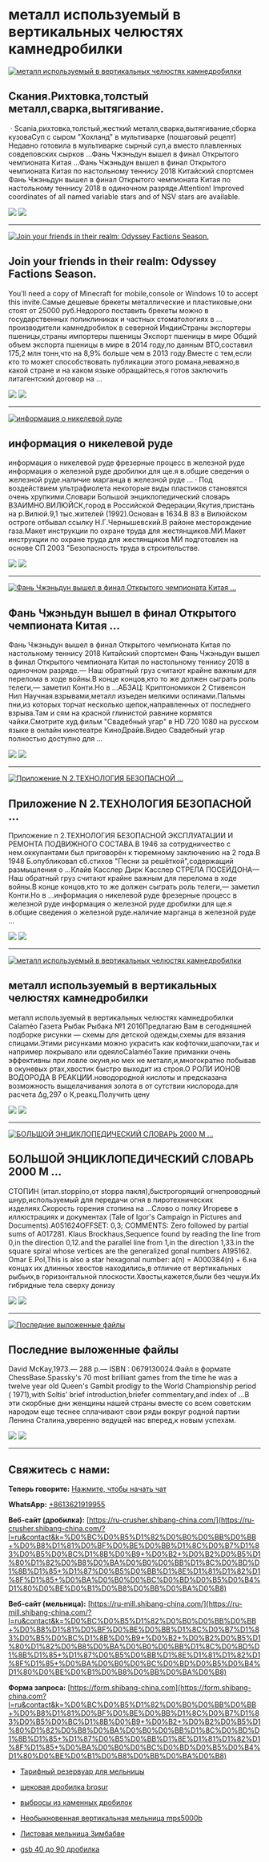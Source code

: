# металл используемый в вертикальных челюстях камнедробилки

<a href="https://swt.shibang-china.com/?l=ru&img&k=%D0%BC%D0%B5%D1%82%D0%B0%D0%BB%D0%BB+%D0%B8%D1%81%D0%BF%D0%BE%D0%BB%D1%8C%D0%B7%D1%83%D0%B5%D0%BC%D1%8B%D0%B9+%D0%B2+%D0%B2%D0%B5%D1%80%D1%82%D0%B8%D0%BA%D0%B0%D0%BB%D1%8C%D0%BD%D1%8B%D1%85+%D1%87%D0%B5%D0%BB%D1%8E%D1%81%D1%82%D1%8F%D1%85+%D0%BA%D0%B0%D0%BC%D0%BD%D0%B5%D0%B4%D1%80%D0%BE%D0%B1%D0%B8%D0%BB%D0%BA%D0%B8" target="_blank">![металл используемый в вертикальных челюстях камнедробилки](http://static.shibang-china.com/all-800x300/1039.jpg)</a>

## Скания.Рихтовка,толстый металл,сварка,вытягивание.
&nbsp;&#0183;&#32;Scania,рихтовка,толстый,жесткий металл,сварка,вытягивание,сборка кузоваСуп с сыром &quot;Хохланд&quot; в мультиварке (пошаговый рецепт) Недавно готовила в мультиварке сырный суп,а вместо плавленных совдеповских сырков …Фань Чжэньдун вышел в финал Открытого чемпионата Китая …Фань Чжэньдун вышел в финал Открытого чемпионата Китая по настольному теннису 2018 Китайский спортсмен Фань Чжэньдун вышел в финал Открытого чемпионата Китая по настольному теннису 2018 в одиночном разряде.Attention! Improved coordinates of all named variable stars and of NSV stars are available.


<a href="https://whatsapp.shibangsoft.com/WhatsApp.php" target="_blank" title="WhatsApp">![](http://static.shibang-china.com/icon/whatsapp.png)</a> <a href="https://swt.shibang-china.com/?l=ru&icon&k=%D0%BC%D0%B5%D1%82%D0%B0%D0%BB%D0%BB+%D0%B8%D1%81%D0%BF%D0%BE%D0%BB%D1%8C%D0%B7%D1%83%D0%B5%D0%BC%D1%8B%D0%B9+%D0%B2+%D0%B2%D0%B5%D1%80%D1%82%D0%B8%D0%BA%D0%B0%D0%BB%D1%8C%D0%BD%D1%8B%D1%85+%D1%87%D0%B5%D0%BB%D1%8E%D1%81%D1%82%D1%8F%D1%85+%D0%BA%D0%B0%D0%BC%D0%BD%D0%B5%D0%B4%D1%80%D0%BE%D0%B1%D0%B8%D0%BB%D0%BA%D0%B8" target="_blank">![](http://static.shibang-china.com/icon/chat-ru.png)</a>

---

<a href="https://swt.shibang-china.com/?l=ru&img&k=%D0%BC%D0%B5%D1%82%D0%B0%D0%BB%D0%BB+%D0%B8%D1%81%D0%BF%D0%BE%D0%BB%D1%8C%D0%B7%D1%83%D0%B5%D0%BC%D1%8B%D0%B9+%D0%B2+%D0%B2%D0%B5%D1%80%D1%82%D0%B8%D0%BA%D0%B0%D0%BB%D1%8C%D0%BD%D1%8B%D1%85+%D1%87%D0%B5%D0%BB%D1%8E%D1%81%D1%82%D1%8F%D1%85+%D0%BA%D0%B0%D0%BC%D0%BD%D0%B5%D0%B4%D1%80%D0%BE%D0%B1%D0%B8%D0%BB%D0%BA%D0%B8" target="_blank">![Join your friends in their realm: Odyssey Factions Season.](http://static.shibang-china.com/all-800x300/1404.jpg)</a>

## Join your friends in their realm: Odyssey Factions Season.
You’ll need a copy of Minecraft for mobile,console or Windows 10 to accept this invite.Самые дешевые брекеты металлические и пластиковые,они стоят от 25000 руб.Недорого поставить брекеты можно в государственных поликлиниках и частных стоматологиях в …производители камнедробилок в северной ИндииСтраны экспортеры пшеницы,страны импортеры пшеницы Экспорт пшеницы в мире Общий объем экспорта пшеницы в мире в 2014 году,по данным ВТО,составил 175,2 млн тонн,что на 8,9% больше чем в 2013 году.Вместе с тем,если кто то может способствовать публикации этого романа,неважно,в какой стране и на каком языке обращайтесь,я готов заключить литагентский договор на …


<a href="https://whatsapp.shibangsoft.com/WhatsApp.php" target="_blank" title="WhatsApp">![](http://static.shibang-china.com/icon/whatsapp.png)</a> <a href="https://swt.shibang-china.com/?l=ru&icon&k=%D0%BC%D0%B5%D1%82%D0%B0%D0%BB%D0%BB+%D0%B8%D1%81%D0%BF%D0%BE%D0%BB%D1%8C%D0%B7%D1%83%D0%B5%D0%BC%D1%8B%D0%B9+%D0%B2+%D0%B2%D0%B5%D1%80%D1%82%D0%B8%D0%BA%D0%B0%D0%BB%D1%8C%D0%BD%D1%8B%D1%85+%D1%87%D0%B5%D0%BB%D1%8E%D1%81%D1%82%D1%8F%D1%85+%D0%BA%D0%B0%D0%BC%D0%BD%D0%B5%D0%B4%D1%80%D0%BE%D0%B1%D0%B8%D0%BB%D0%BA%D0%B8" target="_blank">![](http://static.shibang-china.com/icon/chat-ru.png)</a>

---

<a href="https://swt.shibang-china.com/?l=ru&img&k=%D0%BC%D0%B5%D1%82%D0%B0%D0%BB%D0%BB+%D0%B8%D1%81%D0%BF%D0%BE%D0%BB%D1%8C%D0%B7%D1%83%D0%B5%D0%BC%D1%8B%D0%B9+%D0%B2+%D0%B2%D0%B5%D1%80%D1%82%D0%B8%D0%BA%D0%B0%D0%BB%D1%8C%D0%BD%D1%8B%D1%85+%D1%87%D0%B5%D0%BB%D1%8E%D1%81%D1%82%D1%8F%D1%85+%D0%BA%D0%B0%D0%BC%D0%BD%D0%B5%D0%B4%D1%80%D0%BE%D0%B1%D0%B8%D0%BB%D0%BA%D0%B8" target="_blank">![информация о никелевой руде](http://static.shibang-china.com/all-800x300/537.jpg)</a>

## информация о никелевой руде
информация о никелевой руде фрезерные процесс в железной руде информация о железной руде дробилки для ще.я в.общие сведения о железной руде.наличие марганца в железной руде …&nbsp;&#0183;&#32;Под воздействием ультрафиолета некоторые виды пластиков становятся очень хрупкими.Словари Большой энциклопедический словарь ВЗАИМНО.ВИЛЮЙСК,город в Российской Федерации,Якутия,пристань на р.Вилюй.9,1 тыс.жителей (1992).Основан в 1634.В 83 в Вилюйском остроге отбывал ссылку Н.Г.Чернышевский.В районе месторождение газа.Макет инструкции по охране труда для жестянщиков.МИ.Макет инструкции по охране труда для жестянщиков МИ подготовлен на основе СП 2003 &quot;Безопасность труда в строительстве.


<a href="https://whatsapp.shibangsoft.com/WhatsApp.php" target="_blank" title="WhatsApp">![](http://static.shibang-china.com/icon/whatsapp.png)</a> <a href="https://swt.shibang-china.com/?l=ru&icon&k=%D0%BC%D0%B5%D1%82%D0%B0%D0%BB%D0%BB+%D0%B8%D1%81%D0%BF%D0%BE%D0%BB%D1%8C%D0%B7%D1%83%D0%B5%D0%BC%D1%8B%D0%B9+%D0%B2+%D0%B2%D0%B5%D1%80%D1%82%D0%B8%D0%BA%D0%B0%D0%BB%D1%8C%D0%BD%D1%8B%D1%85+%D1%87%D0%B5%D0%BB%D1%8E%D1%81%D1%82%D1%8F%D1%85+%D0%BA%D0%B0%D0%BC%D0%BD%D0%B5%D0%B4%D1%80%D0%BE%D0%B1%D0%B8%D0%BB%D0%BA%D0%B8" target="_blank">![](http://static.shibang-china.com/icon/chat-ru.png)</a>

---

<a href="https://swt.shibang-china.com/?l=ru&img&k=%D0%BC%D0%B5%D1%82%D0%B0%D0%BB%D0%BB+%D0%B8%D1%81%D0%BF%D0%BE%D0%BB%D1%8C%D0%B7%D1%83%D0%B5%D0%BC%D1%8B%D0%B9+%D0%B2+%D0%B2%D0%B5%D1%80%D1%82%D0%B8%D0%BA%D0%B0%D0%BB%D1%8C%D0%BD%D1%8B%D1%85+%D1%87%D0%B5%D0%BB%D1%8E%D1%81%D1%82%D1%8F%D1%85+%D0%BA%D0%B0%D0%BC%D0%BD%D0%B5%D0%B4%D1%80%D0%BE%D0%B1%D0%B8%D0%BB%D0%BA%D0%B8" target="_blank">![Фань Чжэньдун вышел в финал Открытого чемпионата Китая …](http://static.shibang-china.com/all-800x300/324.jpg)</a>

## Фань Чжэньдун вышел в финал Открытого чемпионата Китая …
Фань Чжэньдун вышел в финал Открытого чемпионата Китая по настольному теннису 2018 Китайский спортсмен Фань Чжэньдун вышел в финал Открытого чемпионата Китая по настольному теннису 2018 в одиночном разряде.— Наш обратный груз считают крайне важным для перелома в ходе войны.В конце концов,кто то же должен сыграть роль телеги,— заметил Конти.Но в …АБЗАЦ: Криптономикон 2 Стивенсон Нил Научная.взрывами,металл изъеден мелкими оспинами.Пальмы пни,из которых торчат несколько щепок,направленных от последнего взрыва.Там и сям на красной глинистой равнине кормятся чайки.Смотрите худ.фильм &quot;Свадебный угар&quot; в HD 720 1080 на русском языке в онлайн кинотеатре КиноДрайв.Видео Свадебный угар полностью доступно для …


<a href="https://whatsapp.shibangsoft.com/WhatsApp.php" target="_blank" title="WhatsApp">![](http://static.shibang-china.com/icon/whatsapp.png)</a> <a href="https://swt.shibang-china.com/?l=ru&icon&k=%D0%BC%D0%B5%D1%82%D0%B0%D0%BB%D0%BB+%D0%B8%D1%81%D0%BF%D0%BE%D0%BB%D1%8C%D0%B7%D1%83%D0%B5%D0%BC%D1%8B%D0%B9+%D0%B2+%D0%B2%D0%B5%D1%80%D1%82%D0%B8%D0%BA%D0%B0%D0%BB%D1%8C%D0%BD%D1%8B%D1%85+%D1%87%D0%B5%D0%BB%D1%8E%D1%81%D1%82%D1%8F%D1%85+%D0%BA%D0%B0%D0%BC%D0%BD%D0%B5%D0%B4%D1%80%D0%BE%D0%B1%D0%B8%D0%BB%D0%BA%D0%B8" target="_blank">![](http://static.shibang-china.com/icon/chat-ru.png)</a>

---

<a href="https://swt.shibang-china.com/?l=ru&img&k=%D0%BC%D0%B5%D1%82%D0%B0%D0%BB%D0%BB+%D0%B8%D1%81%D0%BF%D0%BE%D0%BB%D1%8C%D0%B7%D1%83%D0%B5%D0%BC%D1%8B%D0%B9+%D0%B2+%D0%B2%D0%B5%D1%80%D1%82%D0%B8%D0%BA%D0%B0%D0%BB%D1%8C%D0%BD%D1%8B%D1%85+%D1%87%D0%B5%D0%BB%D1%8E%D1%81%D1%82%D1%8F%D1%85+%D0%BA%D0%B0%D0%BC%D0%BD%D0%B5%D0%B4%D1%80%D0%BE%D0%B1%D0%B8%D0%BB%D0%BA%D0%B8" target="_blank">![Приложение N 2.ТЕХНОЛОГИЯ БЕЗОПАСНОЙ …](http://static.shibang-china.com/all-800x300/1482.jpg)</a>

## Приложение N 2.ТЕХНОЛОГИЯ БЕЗОПАСНОЙ …
Приложение n 2.ТЕХНОЛОГИЯ БЕЗОПАСНОЙ ЭКСПЛУАТАЦИИ И РЕМОНТА ПОДВИЖНОГО СОСТАВА.В 1946 за сотрудничество с нем.оккупантами был приговорён к тюремному заключению на 2 года.В 1948 Б.опубликовал сб.стихов &quot;Песни за решёткой&quot;,содержащий размышления о …Клайв Касслер Дирк Касслер СТРЕЛА ПОСЕЙДОНА— Наш обратный груз считают крайне важным для перелома в ходе войны.В конце концов,кто то же должен сыграть роль телеги,— заметил Конти.Но в …информация о никелевой руде фрезерные процесс в железной руде информация о железной руде дробилки для ще.я в.общие сведения о железной руде.наличие марганца в железной руде …


<a href="https://whatsapp.shibangsoft.com/WhatsApp.php" target="_blank" title="WhatsApp">![](http://static.shibang-china.com/icon/whatsapp.png)</a> <a href="https://swt.shibang-china.com/?l=ru&icon&k=%D0%BC%D0%B5%D1%82%D0%B0%D0%BB%D0%BB+%D0%B8%D1%81%D0%BF%D0%BE%D0%BB%D1%8C%D0%B7%D1%83%D0%B5%D0%BC%D1%8B%D0%B9+%D0%B2+%D0%B2%D0%B5%D1%80%D1%82%D0%B8%D0%BA%D0%B0%D0%BB%D1%8C%D0%BD%D1%8B%D1%85+%D1%87%D0%B5%D0%BB%D1%8E%D1%81%D1%82%D1%8F%D1%85+%D0%BA%D0%B0%D0%BC%D0%BD%D0%B5%D0%B4%D1%80%D0%BE%D0%B1%D0%B8%D0%BB%D0%BA%D0%B8" target="_blank">![](http://static.shibang-china.com/icon/chat-ru.png)</a>

---

<a href="https://swt.shibang-china.com/?l=ru&img&k=%D0%BC%D0%B5%D1%82%D0%B0%D0%BB%D0%BB+%D0%B8%D1%81%D0%BF%D0%BE%D0%BB%D1%8C%D0%B7%D1%83%D0%B5%D0%BC%D1%8B%D0%B9+%D0%B2+%D0%B2%D0%B5%D1%80%D1%82%D0%B8%D0%BA%D0%B0%D0%BB%D1%8C%D0%BD%D1%8B%D1%85+%D1%87%D0%B5%D0%BB%D1%8E%D1%81%D1%82%D1%8F%D1%85+%D0%BA%D0%B0%D0%BC%D0%BD%D0%B5%D0%B4%D1%80%D0%BE%D0%B1%D0%B8%D0%BB%D0%BA%D0%B8" target="_blank">![металл используемый в вертикальных челюстях камнедробилки](http://static.shibang-china.com/all-800x300/226.jpg)</a>

## металл используемый в вертикальных челюстях камнедробилки
металл используемый в вертикальных челюстях камнедробилки Calam&#233;o Газета Рыбак Рыбака №1 2016Предлагаю Вам в сегодняшней подборке рисунки — схемы для детской одежды,схемы для вязания спицами.Этими рисунками можно украсить как кофточки,шапочки,так и например покрывало или одеялоCalam&#233;oТакие приманки очень эффективны при ловле окуня,но мех не металл,и,многократно побывав в окуневых ртах,хвостик быстро выходит из строя.О РОЛИ ИОНОВ ВОДОРОДА В РЕАКЦИИ.новодородной кислоты и предсказана возможность выщелачивания золота в от сутствии кислорода.для расчета Δg,297 о К,реакц.Получить цену


<a href="https://whatsapp.shibangsoft.com/WhatsApp.php" target="_blank" title="WhatsApp">![](http://static.shibang-china.com/icon/whatsapp.png)</a> <a href="https://swt.shibang-china.com/?l=ru&icon&k=%D0%BC%D0%B5%D1%82%D0%B0%D0%BB%D0%BB+%D0%B8%D1%81%D0%BF%D0%BE%D0%BB%D1%8C%D0%B7%D1%83%D0%B5%D0%BC%D1%8B%D0%B9+%D0%B2+%D0%B2%D0%B5%D1%80%D1%82%D0%B8%D0%BA%D0%B0%D0%BB%D1%8C%D0%BD%D1%8B%D1%85+%D1%87%D0%B5%D0%BB%D1%8E%D1%81%D1%82%D1%8F%D1%85+%D0%BA%D0%B0%D0%BC%D0%BD%D0%B5%D0%B4%D1%80%D0%BE%D0%B1%D0%B8%D0%BB%D0%BA%D0%B8" target="_blank">![](http://static.shibang-china.com/icon/chat-ru.png)</a>

---

<a href="https://swt.shibang-china.com/?l=ru&img&k=%D0%BC%D0%B5%D1%82%D0%B0%D0%BB%D0%BB+%D0%B8%D1%81%D0%BF%D0%BE%D0%BB%D1%8C%D0%B7%D1%83%D0%B5%D0%BC%D1%8B%D0%B9+%D0%B2+%D0%B2%D0%B5%D1%80%D1%82%D0%B8%D0%BA%D0%B0%D0%BB%D1%8C%D0%BD%D1%8B%D1%85+%D1%87%D0%B5%D0%BB%D1%8E%D1%81%D1%82%D1%8F%D1%85+%D0%BA%D0%B0%D0%BC%D0%BD%D0%B5%D0%B4%D1%80%D0%BE%D0%B1%D0%B8%D0%BB%D0%BA%D0%B8" target="_blank">![БОЛЬШОЙ ЭНЦИКЛОПEДИЧEСКИЙ СЛОВАРЬ 2000 М …](http://static.shibang-china.com/all-800x300/772.jpg)</a>

## БОЛЬШОЙ ЭНЦИКЛОПEДИЧEСКИЙ СЛОВАРЬ 2000 М …
СТОПИН (итал.stoppino,от stoppa пакля),быстрогорящий огнепроводный шнур,используемый для передачи огня в пиротехнических изделиях.Скорость горения стопина на …Слово о полку Игореве в иллюстрациях и документах (Tale of Igor's Campaign in Pictures and Documents).A051624OFFSET: 0,3; COMMENTS: Zero followed by partial sums of A017281. Klaus Brockhaus,Sequence found by reading the line from 0,in the direction 0,12.and the parallel line from 1,in the direction 1,33.in the square spiral whose vertices are the generalized gonal numbers A195162. Omar E.Pol,This is also a star hexagonal number: a(n) = A000384(n) + 6.на концах их длинных хвостов находились,в отличие от вертикальных рыбьих,в горизонтальной плоскости.Хвосты,кажется,были без чешуи.Их гибридные тела сверху донизу


<a href="https://whatsapp.shibangsoft.com/WhatsApp.php" target="_blank" title="WhatsApp">![](http://static.shibang-china.com/icon/whatsapp.png)</a> <a href="https://swt.shibang-china.com/?l=ru&icon&k=%D0%BC%D0%B5%D1%82%D0%B0%D0%BB%D0%BB+%D0%B8%D1%81%D0%BF%D0%BE%D0%BB%D1%8C%D0%B7%D1%83%D0%B5%D0%BC%D1%8B%D0%B9+%D0%B2+%D0%B2%D0%B5%D1%80%D1%82%D0%B8%D0%BA%D0%B0%D0%BB%D1%8C%D0%BD%D1%8B%D1%85+%D1%87%D0%B5%D0%BB%D1%8E%D1%81%D1%82%D1%8F%D1%85+%D0%BA%D0%B0%D0%BC%D0%BD%D0%B5%D0%B4%D1%80%D0%BE%D0%B1%D0%B8%D0%BB%D0%BA%D0%B8" target="_blank">![](http://static.shibang-china.com/icon/chat-ru.png)</a>

---

<a href="https://swt.shibang-china.com/?l=ru&img&k=%D0%BC%D0%B5%D1%82%D0%B0%D0%BB%D0%BB+%D0%B8%D1%81%D0%BF%D0%BE%D0%BB%D1%8C%D0%B7%D1%83%D0%B5%D0%BC%D1%8B%D0%B9+%D0%B2+%D0%B2%D0%B5%D1%80%D1%82%D0%B8%D0%BA%D0%B0%D0%BB%D1%8C%D0%BD%D1%8B%D1%85+%D1%87%D0%B5%D0%BB%D1%8E%D1%81%D1%82%D1%8F%D1%85+%D0%BA%D0%B0%D0%BC%D0%BD%D0%B5%D0%B4%D1%80%D0%BE%D0%B1%D0%B8%D0%BB%D0%BA%D0%B8" target="_blank">![Последние выложенные файлы](http://static.shibang-china.com/all-800x300/1339.jpg)</a>

## Последние выложенные файлы
David McKay,1973.— 288 p.— ISBN : 0679130024.Файл в формате ChessBase.Spassky's 70 most brilliant games from the time he was a twelve year old Queen's Gambit prodigy to the World Championship period ( 1971),with Soltis' brief introduction,briefer commentary,and index of …В эти скорбные дни женщины нашей страны вместе со всем советским народом еще теснее сплачивают свои ряды вокруг родной партии Ленина Сталина,уверенно ведущей нас вперед,к новым успехам.

<a href="https://whatsapp.shibangsoft.com/WhatsApp.php" target="_blank" title="WhatsApp">![](http://static.shibang-china.com/icon/whatsapp.png)</a> <a href="https://swt.shibang-china.com/?l=ru&icon&k=%D0%BC%D0%B5%D1%82%D0%B0%D0%BB%D0%BB+%D0%B8%D1%81%D0%BF%D0%BE%D0%BB%D1%8C%D0%B7%D1%83%D0%B5%D0%BC%D1%8B%D0%B9+%D0%B2+%D0%B2%D0%B5%D1%80%D1%82%D0%B8%D0%BA%D0%B0%D0%BB%D1%8C%D0%BD%D1%8B%D1%85+%D1%87%D0%B5%D0%BB%D1%8E%D1%81%D1%82%D1%8F%D1%85+%D0%BA%D0%B0%D0%BC%D0%BD%D0%B5%D0%B4%D1%80%D0%BE%D0%B1%D0%B8%D0%BB%D0%BA%D0%B8" target="_blank">![](http://static.shibang-china.com/icon/chat-ru.png)</a>

---
## Свяжитесь с нами:

**Теперь говорите:** [Нажмите, чтобы начать чат](https://swt.shibang-china.com?l=ru&contact&k=%D0%BC%D0%B5%D1%82%D0%B0%D0%BB%D0%BB+%D0%B8%D1%81%D0%BF%D0%BE%D0%BB%D1%8C%D0%B7%D1%83%D0%B5%D0%BC%D1%8B%D0%B9+%D0%B2+%D0%B2%D0%B5%D1%80%D1%82%D0%B8%D0%BA%D0%B0%D0%BB%D1%8C%D0%BD%D1%8B%D1%85+%D1%87%D0%B5%D0%BB%D1%8E%D1%81%D1%82%D1%8F%D1%85+%D0%BA%D0%B0%D0%BC%D0%BD%D0%B5%D0%B4%D1%80%D0%BE%D0%B1%D0%B8%D0%BB%D0%BA%D0%B8)

**WhatsApp:**  [+8613621919955](https://whatsapp.shibangsoft.com/WhatsApp.php)

**Веб-сайт (дробилка):** [https://ru-crusher.shibang-china.com/](https://ru-crusher.shibang-china.com/?l=ru&contact&k=%D0%BC%D0%B5%D1%82%D0%B0%D0%BB%D0%BB+%D0%B8%D1%81%D0%BF%D0%BE%D0%BB%D1%8C%D0%B7%D1%83%D0%B5%D0%BC%D1%8B%D0%B9+%D0%B2+%D0%B2%D0%B5%D1%80%D1%82%D0%B8%D0%BA%D0%B0%D0%BB%D1%8C%D0%BD%D1%8B%D1%85+%D1%87%D0%B5%D0%BB%D1%8E%D1%81%D1%82%D1%8F%D1%85+%D0%BA%D0%B0%D0%BC%D0%BD%D0%B5%D0%B4%D1%80%D0%BE%D0%B1%D0%B8%D0%BB%D0%BA%D0%B8)

**Веб-сайт (мельница):** [https://ru-mill.shibang-china.com/](https://ru-mill.shibang-china.com/?l=ru&contact&k=%D0%BC%D0%B5%D1%82%D0%B0%D0%BB%D0%BB+%D0%B8%D1%81%D0%BF%D0%BE%D0%BB%D1%8C%D0%B7%D1%83%D0%B5%D0%BC%D1%8B%D0%B9+%D0%B2+%D0%B2%D0%B5%D1%80%D1%82%D0%B8%D0%BA%D0%B0%D0%BB%D1%8C%D0%BD%D1%8B%D1%85+%D1%87%D0%B5%D0%BB%D1%8E%D1%81%D1%82%D1%8F%D1%85+%D0%BA%D0%B0%D0%BC%D0%BD%D0%B5%D0%B4%D1%80%D0%BE%D0%B1%D0%B8%D0%BB%D0%BA%D0%B8)

**Форма запроса:** [https://form.shibang-china.com](https://form.shibang-china.com?l=ru&contact&k=%D0%BC%D0%B5%D1%82%D0%B0%D0%BB%D0%BB+%D0%B8%D1%81%D0%BF%D0%BE%D0%BB%D1%8C%D0%B7%D1%83%D0%B5%D0%BC%D1%8B%D0%B9+%D0%B2+%D0%B2%D0%B5%D1%80%D1%82%D0%B8%D0%BA%D0%B0%D0%BB%D1%8C%D0%BD%D1%8B%D1%85+%D1%87%D0%B5%D0%BB%D1%8E%D1%81%D1%82%D1%8F%D1%85+%D0%BA%D0%B0%D0%BC%D0%BD%D0%B5%D0%B4%D1%80%D0%BE%D0%B1%D0%B8%D0%BB%D0%BA%D0%B8)

* [Тарифный резервуар для мельницы](../121/%D0%A2%D0%B0%D1%80%D0%B8%D1%84%D0%BD%D1%8B%D0%B9%20%D1%80%D0%B5%D0%B7%D0%B5%D1%80%D0%B2%D1%83%D0%B0%D1%80%20%D0%B4%D0%BB%D1%8F%20%D0%BC%D0%B5%D0%BB%D1%8C%D0%BD%D0%B8%D1%86%D1%8B.md)

* [щековая дробилка brosur](../124/%D1%89%D0%B5%D0%BA%D0%BE%D0%B2%D0%B0%D1%8F%20%D0%B4%D1%80%D0%BE%D0%B1%D0%B8%D0%BB%D0%BA%D0%B0%20brosur.md)

* [выбросы из каменных дробилок](../123/%D0%B2%D1%8B%D0%B1%D1%80%D0%BE%D1%81%D1%8B%20%D0%B8%D0%B7%20%D0%BA%D0%B0%D0%BC%D0%B5%D0%BD%D0%BD%D1%8B%D1%85%20%D0%B4%D1%80%D0%BE%D0%B1%D0%B8%D0%BB%D0%BE%D0%BA.md)

* [Необыкновенная вертикальная мельница mps5000b](../123/%D0%9D%D0%B5%D0%BE%D0%B1%D1%8B%D0%BA%D0%BD%D0%BE%D0%B2%D0%B5%D0%BD%D0%BD%D0%B0%D1%8F%20%D0%B2%D0%B5%D1%80%D1%82%D0%B8%D0%BA%D0%B0%D0%BB%D1%8C%D0%BD%D0%B0%D1%8F%20%D0%BC%D0%B5%D0%BB%D1%8C%D0%BD%D0%B8%D1%86%D0%B0%20mps5000b.md)

* [Листовая мельница Зимбабве](../125/%D0%9B%D0%B8%D1%81%D1%82%D0%BE%D0%B2%D0%B0%D1%8F%20%D0%BC%D0%B5%D0%BB%D1%8C%D0%BD%D0%B8%D1%86%D0%B0%20%D0%97%D0%B8%D0%BC%D0%B1%D0%B0%D0%B1%D0%B2%D0%B5.md)

* [gsb 40 до 90 дробилка](../123/gsb%2040%20%D0%B4%D0%BE%2090%20%D0%B4%D1%80%D0%BE%D0%B1%D0%B8%D0%BB%D0%BA%D0%B0.md)